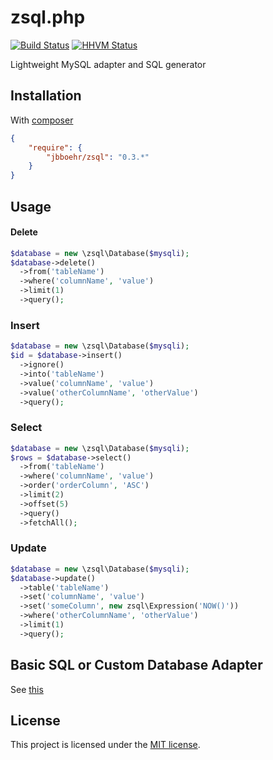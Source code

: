 # zsql.php

[![Build Status](https://travis-ci.org/jbboehr/zsql.php.png?branch=master)](https://travis-ci.org/jbboehr/zsql.php) [![HHVM Status](http://hhvm.h4cc.de/badge/jbboehr/zsql.png)](http://hhvm.h4cc.de/package/jbboehr/zsql)

Lightweight MySQL adapter and SQL generator

## Installation

With [composer](http://getcomposer.org)

```json
{
    "require": {
        "jbboehr/zsql": "0.3.*"
    }
}
```

## Usage

#### Delete

```php
$database = new \zsql\Database($mysqli);
$database->delete()
  ->from('tableName')
  ->where('columnName', 'value')
  ->limit(1)
  ->query();
```

### Insert

```php
$database = new \zsql\Database($mysqli);
$id = $database->insert()
  ->ignore()
  ->into('tableName')
  ->value('columnName', 'value')
  ->value('otherColumnName', 'otherValue')
  ->query();
```

### Select

```php
$database = new \zsql\Database($mysqli);
$rows = $database->select()
  ->from('tableName')
  ->where('columnName', 'value')
  ->order('orderColumn', 'ASC')
  ->limit(2)
  ->offset(5)
  ->query()
  ->fetchAll();
```

### Update

```php
$database = new \zsql\Database($mysqli);
$database->update()
  ->table('tableName')
  ->set('columnName', 'value')
  ->set('someColumn', new zsql\Expression('NOW()'))
  ->where('otherColumnName', 'otherValue')
  ->limit(1)
  ->query();
```

## Basic SQL or Custom Database Adapter

See [this](https://github.com/jbboehr/zsql.php/blob/master/Adapters.md)


## License

This project is licensed under the [MIT license](http://opensource.org/licenses/MIT).
